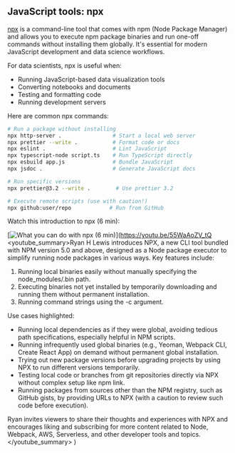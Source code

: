 ## JavaScript tools: npx

[npx](https://docs.npmjs.com/cli/v8/commands/npx) is a command-line tool that comes with npm (Node Package Manager) and allows you to execute npm package binaries and run one-off commands without installing them globally. It's essential for modern JavaScript development and data science workflows.

For data scientists, npx is useful when:

- Running JavaScript-based data visualization tools
- Converting notebooks and documents
- Testing and formatting code
- Running development servers

Here are common npx commands:

```bash
# Run a package without installing
npx http-server .                # Start a local web server
npx prettier --write .           # Format code or docs
npx eslint .                     # Lint JavaScript
npx typescript-node script.ts    # Run TypeScript directly
npx esbuild app.js               # Bundle JavaScript
npx jsdoc .                      # Generate JavaScript docs

# Run specific versions
npx prettier@3.2 --write .        # Use prettier 3.2

# Execute remote scripts (use with caution!)
npx github:user/repo            # Run from GitHub
```

Watch this introduction to npx (6 min):

[![What you can do with npx (6 min)](https://i.ytimg.com/vi_webp/55WaAoZV_tQ/sddefault.webp)](https://youtu.be/55WaAoZV_tQ
<youtube_summary>Ryan H Lewis introduces NPX, a new CLI tool bundled with NPM version 5.0 and above, designed as a Node package executor to simplify running node packages in various ways. Key features include:

1. Running local binaries easily without manually specifying the node_modules/.bin path.
2. Executing binaries not yet installed by temporarily downloading and running them without permanent installation.
3. Running command strings using the -c argument.

Use cases highlighted:

- Running local dependencies as if they were global, avoiding tedious path specifications, especially helpful in NPM scripts.
- Running infrequently used global binaries (e.g., Yeoman, Webpack CLI, Create React App) on demand without permanent global installation.
- Trying out new package versions before upgrading projects by using NPX to run different versions temporarily.
- Testing local code or branches from git repositories directly via NPX without complex setup like npm link.
- Running packages from sources other than the NPM registry, such as GitHub gists, by providing URLs to NPX (with a caution to review such code before execution).

Ryan invites viewers to share their thoughts and experiences with NPX and encourages liking and subscribing for more content related to Node, Webpack, AWS, Serverless, and other developer tools and topics.</youtube_summary>
)
